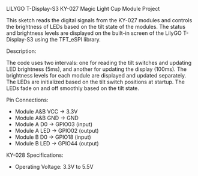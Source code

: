 LILYGO T-Display-S3 KY-027 Magic Light Cup Module Project

This sketch reads the digital signals from the KY-027 modules and controls the brightness of LEDs
based on the tilt state of the modules. The status and brightness levels are displayed on the
built-in screen of the LilyGO T-Display-S3 using the TFT_eSPI library.

Description:

 The code uses two intervals: one for reading the tilt switches and updating LED brightness (5ms), and another for updating the display (100ms).
 The brightness levels for each module are displayed and updated separately.
 The LEDs are initialized based on the tilt switch positions at startup.
 The LEDs fade on and off smoothly based on the tilt state.

Pin Connections:
 - Module A&B VCC -> 3.3V
 - Module A&B GND -> GND
 - Module A D0    -> GPIO03 (input)
 - Module A LED   -> GPIO02 (output)
 - Module B D0    -> GPIO18 (input)
 - Module B LED   -> GPIO44 (output)

KY-028 Specifications:
 - Operating Voltage: 3.3V to 5.5V
